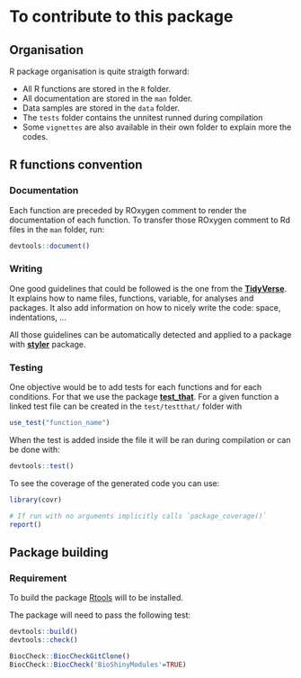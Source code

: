 # To contribute to this package

## Organisation

R package organisation is quite straigth forward:

- All R functions are stored in the `R` folder.
- All documentation are stored in the `man` folder.
- Data samples are stored in the `data` folder.
- The `tests` folder contains the unnitest runned during compilation
- Some `vignettes` are also available in their own folder to explain more the codes.

## R functions convention

### Documentation

Each function are preceded by ROxygen comment to render the documentation of each function.
To transfer those ROxygen comment to Rd files in the `man` folder, run:

```R
devtools::document()
```

### Writing

One good guidelines that could be followed is the one from the [**TidyVerse**](https://style.tidyverse.org/).
It explains how to name files, functions, variable, for analyses and packages.
It also add information on how to nicely write the code: space, indentations, ...

All those guidelines can be automatically detected and applied to a package with [**styler**](https://styler.r-lib.org/) package.

### Testing

One objective would be to add tests for each functions and for each conditions.
For that we use the package [**test_that**](https://testthat.r-lib.org/).
For a given function a linked test file can be created in the `test/testthat/` folder with

```R
use_test("function_name")
```

When the test is added inside the file it will be ran during compilation or can be done with:

```R
devtools::test()   
```

To see the coverage of the generated code you can use:

```R
library(covr)

# If run with no arguments implicitly calls `package_coverage()`
report()
```

## Package building

### Requirement

To build the package [Rtools](https://cran.r-project.org/bin/windows/Rtools/rtools42/rtools.html) will to be installed.

The package will need to pass the following test:

```r
devtools::build()
devtools::check()

BiocCheck::BiocCheckGitClone()
BiocCheck::BiocCheck('BioShinyModules'=TRUE)
```
